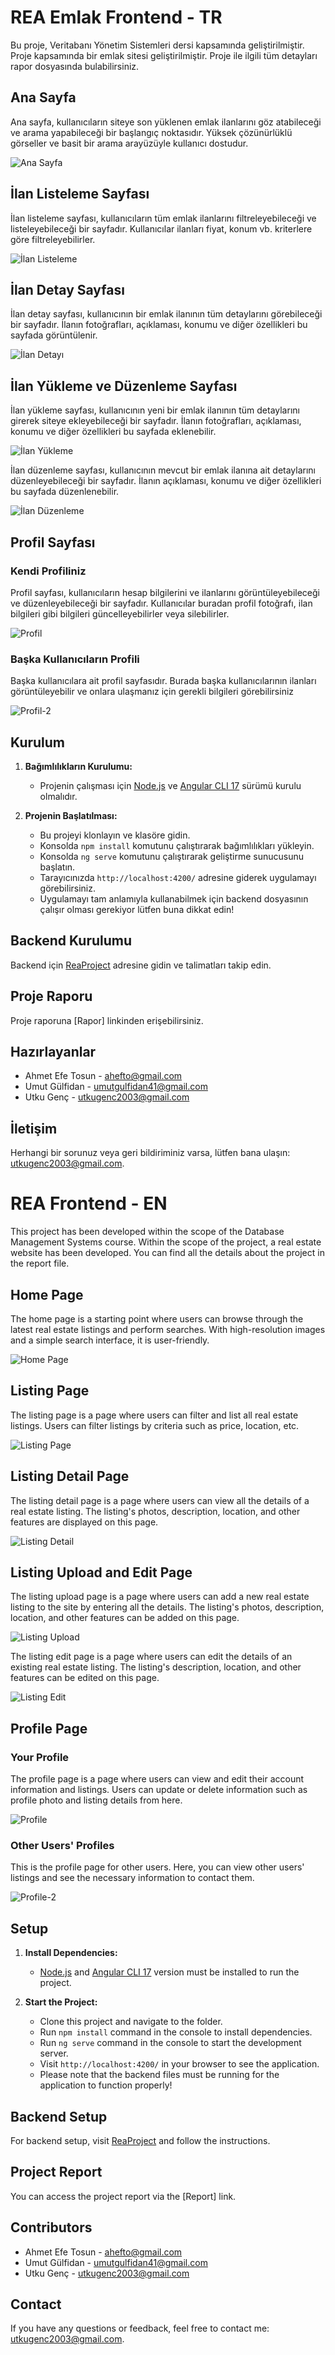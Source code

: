 # REA Emlak Frontend - TR

Bu proje, Veritabanı Yönetim Sistemleri dersi kapsamında geliştirilmiştir. Proje kapsamında bir emlak sitesi geliştirilmiştir. Proje ile ilgili tüm detayları rapor dosyasında bulabilirsiniz.

## Ana Sayfa

Ana sayfa, kullanıcıların siteye son yüklenen emlak ilanlarını göz atabileceği ve arama yapabileceği bir başlangıç noktasıdır. Yüksek çözünürlüklü görseller ve basit bir arama arayüzüyle kullanıcı dostudur.

![Ana Sayfa](https://github.com/Utku-Genc/Rea-Frontend/assets/129175686/9dfcf7a5-5917-4863-92e2-b6cf0b52abe5)


## İlan Listeleme Sayfası

İlan listeleme sayfası, kullanıcıların tüm emlak ilanlarını filtreleyebileceği ve listeleyebileceği bir sayfadır. Kullanıcılar ilanları fiyat, konum vb. kriterlere göre filtreleyebilirler.

![İlan Listeleme](https://github.com/Utku-Genc/Rea-Frontend/assets/129175686/d3c422cd-f3d8-4949-9ef1-d18bd936ba9c)


## İlan Detay Sayfası

İlan detay sayfası, kullanıcının bir emlak ilanının tüm detaylarını görebileceği bir sayfadır. İlanın fotoğrafları, açıklaması, konumu ve diğer özellikleri bu sayfada görüntülenir.

![İlan Detayı](https://github.com/Utku-Genc/Rea-Frontend/assets/129175686/eeb0a9ee-360d-4ad5-9545-b66a4e0f46d9)


## İlan Yükleme ve Düzenleme Sayfası

İlan yükleme sayfası, kullanıcının yeni bir emlak ilanının tüm detaylarını girerek siteye ekleyebileceği bir sayfadır. İlanın fotoğrafları, açıklaması, konumu ve diğer özellikleri bu sayfada eklenebilir.

![İlan Yükleme](https://github.com/Utku-Genc/Rea-Frontend/assets/129175686/fb579e0c-773c-4b36-8f82-d8a64739fe01)

İlan düzenleme sayfası, kullanıcının mevcut bir emlak ilanına ait detaylarını düzenleyebileceği bir sayfadır. İlanın açıklaması, konumu ve diğer özellikleri bu sayfada düzenlenebilir.

![İlan Düzenleme](https://github.com/Utku-Genc/Rea-Frontend/assets/129175686/cca54f9e-9654-4d34-84e8-3d01e88f8a87)


## Profil Sayfası

### Kendi Profiliniz
Profil sayfası, kullanıcıların hesap bilgilerini ve ilanlarını görüntüleyebileceği ve düzenleyebileceği bir sayfadır. Kullanıcılar buradan profil fotoğrafı, ilan bilgileri gibi bilgileri güncelleyebilirler veya silebilirler.

![Profil](https://github.com/Utku-Genc/Rea-Frontend/assets/129175686/2aae2f21-cb00-48d4-8096-9d9921c756e0)


### Başka Kullanıcıların Profili

Başka kullanıcılara ait profil sayfasıdır. Burada başka kullanıcılarının ilanları görüntüleyebilir ve onlara ulaşmanız için gerekli bilgileri görebilirsiniz

![Profil-2](https://github.com/Utku-Genc/Rea-Frontend/assets/129175686/74ccc584-a4c9-43b6-9d8c-066b45ba2bc0)


## Kurulum

1. **Bağımlılıkların Kurulumu:**
   - Projenin çalışması için [Node.js](https://nodejs.org/) ve [Angular CLI 17](https://angular.io/cli) sürümü kurulu olmalıdır.

2. **Projenin Başlatılması:**
   - Bu projeyi klonlayın ve klasöre gidin.
   - Konsolda `npm install` komutunu çalıştırarak bağımlılıkları yükleyin.
   - Konsolda `ng serve` komutunu çalıştırarak geliştirme sunucusunu başlatın.
   - Tarayıcınızda `http://localhost:4200/` adresine giderek uygulamayı görebilirsiniz.
   - Uygulamayı tam anlamıyla kullanabilmek için backend dosyasının çalışır olması gerekiyor lütfen buna dikkat edin!


## Backend Kurulumu

Backend için [ReaProject](https://github.com/umutgulfidan/ReaProject) adresine gidin ve talimatları takip edin.

## Proje Raporu

Proje raporuna [Rapor] linkinden erişebilirsiniz.

## Hazırlayanlar

- Ahmet Efe Tosun - ahefto@gmail.com
- Umut Gülfidan - umutgulfidan41@gmail.com
- Utku Genç - utkugenc2003@gmail.com

## İletişim

Herhangi bir sorunuz veya geri bildiriminiz varsa, lütfen bana ulaşın: [utkugenc2003@gmail.com](mailto:utkugenc2003@gmail.com).


# REA Frontend - EN

This project has been developed within the scope of the Database Management Systems course. Within the scope of the project, a real estate website has been developed. You can find all the details about the project in the report file.

## Home Page

The home page is a starting point where users can browse through the latest real estate listings and perform searches. With high-resolution images and a simple search interface, it is user-friendly.

![Home Page](https://github.com/Utku-Genc/Rea-Frontend/assets/129175686/9dfcf7a5-5917-4863-92e2-b6cf0b52abe5)

## Listing Page

The listing page is a page where users can filter and list all real estate listings. Users can filter listings by criteria such as price, location, etc.

![Listing Page](https://github.com/Utku-Genc/Rea-Frontend/assets/129175686/d3c422cd-f3d8-4949-9ef1-d18bd936ba9c)

## Listing Detail Page

The listing detail page is a page where users can view all the details of a real estate listing. The listing's photos, description, location, and other features are displayed on this page.

![Listing Detail](https://github.com/Utku-Genc/Rea-Frontend/assets/129175686/eeb0a9ee-360d-4ad5-9545-b66a4e0f46d9)

## Listing Upload and Edit Page

The listing upload page is a page where users can add a new real estate listing to the site by entering all the details. The listing's photos, description, location, and other features can be added on this page.

![Listing Upload](https://github.com/Utku-Genc/Rea-Frontend/assets/129175686/fb579e0c-773c-4b36-8f82-d8a64739fe01)

The listing edit page is a page where users can edit the details of an existing real estate listing. The listing's description, location, and other features can be edited on this page.

![Listing Edit](https://github.com/Utku-Genc/Rea-Frontend/assets/129175686/cca54f9e-9654-4d34-84e8-3d01e88f8a87)

## Profile Page

### Your Profile

The profile page is a page where users can view and edit their account information and listings. Users can update or delete information such as profile photo and listing details from here.

![Profile](https://github.com/Utku-Genc/Rea-Frontend/assets/129175686/2aae2f21-cb00-48d4-8096-9d9921c756e0)

### Other Users' Profiles

This is the profile page for other users. Here, you can view other users' listings and see the necessary information to contact them.

![Profile-2](https://github.com/Utku-Genc/Rea-Frontend/assets/129175686/74ccc584-a4c9-43b6-9d8c-066b45ba2bc0)

## Setup

1. **Install Dependencies:**
   - [Node.js](https://nodejs.org/) and [Angular CLI 17](https://angular.io/cli) version must be installed to run the project.

2. **Start the Project:**
   - Clone this project and navigate to the folder.
   - Run `npm install` command in the console to install dependencies.
   - Run `ng serve` command in the console to start the development server.
   - Visit `http://localhost:4200/` in your browser to see the application.
   - Please note that the backend files must be running for the application to function properly!

## Backend Setup

For backend setup, visit [ReaProject](https://github.com/umutgulfidan/ReaProject) and follow the instructions.

## Project Report

You can access the project report via the [Report] link.

## Contributors

- Ahmet Efe Tosun - ahefto@gmail.com
- Umut Gülfidan - umutgulfidan41@gmail.com
- Utku Genç - utkugenc2003@gmail.com

## Contact

If you have any questions or feedback, feel free to contact me: [utkugenc2003@gmail.com](mailto:utkugenc2003@gmail.com).



